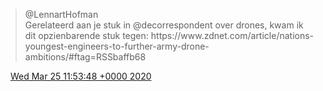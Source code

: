 > @LennartHofman  
> Gerelateerd aan je stuk in @decorrespondent over drones, kwam ik dit opzienbarende stuk tegen: https://www\.zdnet\.com/article/nations\-youngest\-engineers\-to\-further\-army\-drone\-ambitions/\#ftag\=RSSbaffb68

<img src="../../media/tweet.ico" width="12" /> [Wed Mar 25 11:53:48 +0000 2020](https://twitter.com/DromerDenker/status/1242781726922981376)